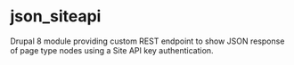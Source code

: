 # json_siteapi
Drupal 8 module providing custom REST endpoint to show JSON response of page type nodes using a Site API key authentication.
